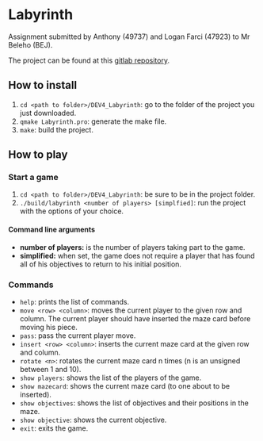 # Labyrinth
Assignment submitted by Anthony (49737) and Logan Farci (47923) to Mr Beleho (BEJ).

The project can be found at this [gitlab repository](https://git.esi-bru.be/47923/DEV4_Labyrinth).

## How to install
1. ```cd <path to folder>/DEV4_Labyrinth```: go to the folder of the project you just downloaded.
2. ```qmake Labyrinth.pro```: generate the make file.
3. ```make```: build the project.

## How to play 
### Start a game
1. ```cd <path to folder>/DEV4_Labyrinth```: be sure to be in the project folder.
2. ```./build/labyrinth <number of players> [simplfied]```: run the project with the options of your choice.

#### Command line arguments
- **number of players:** is the number of players taking part to the game.
- **simplified:** when set, the game does not require a player that has found all of his objectives to return to his initial position.

### Commands
- ```help```: prints the list of commands.
- ```move <row> <column>```: moves the current player to the given row and column. The current player should have inserted the maze card before moving his piece.
- ```pass```: pass the current player move.
- ```insert <row> <column>```: inserts the current maze card at the given row and column.
- ```rotate <n>```: rotates the current maze card n times (n is an unsigned between 1 and 10).
- ```show players```: shows the list of the players of the game.
- ```show mazecard```: shows the current maze card (to one about to be inserted).
- ```show objectives```: shows the list of objectives and their positions in the maze.
- ```show objective```: shows the current objective.
- ```exit```: exits the game.